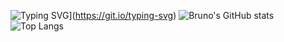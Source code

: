 ![Typing SVG](https://readme-typing-svg.demolab.com?font=Ubuntu&pause=1000&color=00F716&random=false&width=435&lines=HELLO%2C+MY+NAME+IS+BRUNO+ANCCO)](https://git.io/typing-svg)
![Bruno's GitHub stats](https://github-readme-stats.vercel.app/api?username=Brunoenr02&show_icons=true&theme=radical)
![Top Langs](https://github-readme-stats.vercel.app/api/top-langs/?username=Brunoenr02&layout=compact&theme=radical)
<!---
Brunoenr02/Brunoenr02 is a ✨ special ✨ repository because its `README.md` (this file) appears on your GitHub profile.
You can click the Preview link to take a look at your changes.
--->
